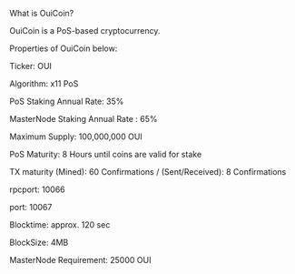 What is OuiCoin?

OuiCoin is a PoS-based cryptocurrency.

Properties of OuiCoin below:

Ticker: OUI

Algorithm: x11 PoS

PoS Staking Annual Rate: 35%

MasterNode Staking Annual Rate : 65%

Maximum Supply: 100,000,000 OUI

PoS Maturity: 8 Hours until coins are valid for stake

TX maturity (Mined): 60 Confirmations / (Sent/Received): 8 Confirmations

rpcport: 10066

port: 10067

Blocktime: approx. 120 sec 

BlockSize: 4MB

MasterNode Requirement: 25000 OUI
